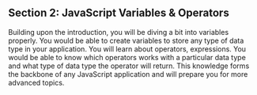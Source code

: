## Section 2: JavaScript Variables & Operators

Building upon the introduction, you will be diving a bit into variables properly. You would be able to create variables to store any type of data type in your application. You will learn about operators, expressions. You would be able to know which operators works with a particular data type and what type of data type the operator will return. This knowledge forms the backbone of any JavaScript application and will prepare you for more advanced topics.